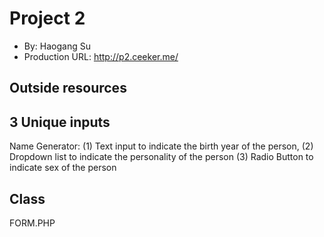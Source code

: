 # Project 2
+ By: Haogang Su
+ Production URL: <http://p2.ceeker.me/>

## Outside resources


## 3 Unique inputs
Name Generator: (1) Text input to indicate the birth year of the person, (2) Dropdown list to indicate the personality of the person (3) Radio Button to indicate sex of the person 

## Class
FORM.PHP


